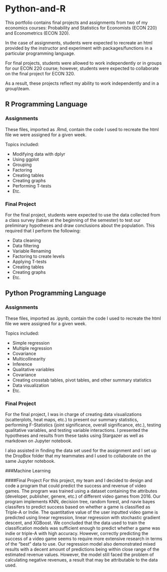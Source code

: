 # Python-and-R
This portfolio contains final projects and assignments from two of my economics courses: Probability and Statistics for Economists (ECON 220) and Econometrics (ECON 320). 

In the case of assignments, students were expected to recreate an html provided by the instructor and experiment with packages/functions in a particular programming  language. 

For final projects, students were allowed to work independently or in groups for our ECON 220 course; however, students were expected to collaborate on the final project for ECON 320. 

As a result, these projects reflect my ability to work independently and in a group\team.


## R Programming Language 

### Assignments
These files, imported as .Rmd, contain the code I used to recreate the html file we were assigned for a given week. 

Topics included:
* Modifying data with dplyr
* Using ggplot
* Grouping 
* Factoring 
* Creating tables 
* Creating graphs
* Performing T-tests
* Etc.

### Final Project
For the final project, students were expected to use the data collected from a class survey (taken at the beginning of the semester) to test our preliminary hypotheses and draw conclusions about the population.
This required that I perform the following: 
* Data cleaning 
* Data filtering
* Variable Renaming  
* Factoring to create levels
* Applying T-tests
* Creating tables
* Creating graphs
* Etc. 

## Python Programming Language 

### Assignments
These files, imported as .ipynb, contain the code I used to recreate the html file we were assigned for a given week.

Topics included:
* Simple regression 
* Multiple regression
* Covariance 
* Multicollinearity
* Inference
* Qualitative variables
* Covariance  
* Creating crosstab tables, pivot tables, and other summary statistics 
* Data visualization 
* Etc.

### Final Project 
For the final project, I was in charge of creating data visualizations (scatterplots, heat maps, etc.) to present our summary statistics, performing F-Statistics (joint significance, overall significance, etc.), testing qualitative variables, and testing variable interactions. I presented the hypotheses and results from these tasks using Stargazer as well as markdown on Jupyter notebook. 

I also assisted in finding the data set used for the assignment and I set up the DropBox folder that my teammates and I used to collaborate on the same Jupyter notebook. 

###Machine Learning 

####Final Project 
For this project, my team and I decided to design and code a program that could predict the success and revenue of video games. The program was trained using a dataset containing the attributes (developer, publisher, genere, etc.) of different video games from 2016. Our program implements KNN, decision tree, random forest, and navie bayes classifers to predict success based on whether a game is classified as Triple-A or Indie. The quantitative value of the user inputted video game is predicted using linear regression, linear regression with stochastic gradient descent, and XGBoost. 
We concluded that the data used to train the classification models was sufficient enough to predict whether a game was indie or triple-A with high accuracy. However, correctly predicting the success of a video game seems to require more extensive research in terms of the “best” data to use. Our regression model also demonstrated mixed results with a decent amount of predictions being within close range of the estimated revenue values. However, the model still faced the problem of calculating negative revenues, a result that may be attributable to the data used. 

